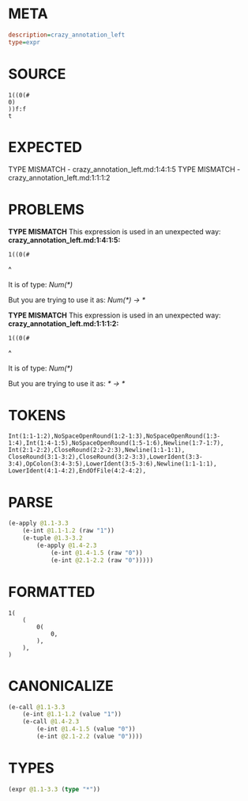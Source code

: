 # META
~~~ini
description=crazy_annotation_left
type=expr
~~~
# SOURCE
~~~roc
1((0(#
0)
))f:f
t
~~~
# EXPECTED
TYPE MISMATCH - crazy_annotation_left.md:1:4:1:5
TYPE MISMATCH - crazy_annotation_left.md:1:1:1:2
# PROBLEMS
**TYPE MISMATCH**
This expression is used in an unexpected way:
**crazy_annotation_left.md:1:4:1:5:**
```roc
1((0(#
```
   ^

It is of type:
    _Num(*)_

But you are trying to use it as:
    _Num(*) -> *_

**TYPE MISMATCH**
This expression is used in an unexpected way:
**crazy_annotation_left.md:1:1:1:2:**
```roc
1((0(#
```
^

It is of type:
    _Num(*)_

But you are trying to use it as:
    _* -> *_

# TOKENS
~~~zig
Int(1:1-1:2),NoSpaceOpenRound(1:2-1:3),NoSpaceOpenRound(1:3-1:4),Int(1:4-1:5),NoSpaceOpenRound(1:5-1:6),Newline(1:7-1:7),
Int(2:1-2:2),CloseRound(2:2-2:3),Newline(1:1-1:1),
CloseRound(3:1-3:2),CloseRound(3:2-3:3),LowerIdent(3:3-3:4),OpColon(3:4-3:5),LowerIdent(3:5-3:6),Newline(1:1-1:1),
LowerIdent(4:1-4:2),EndOfFile(4:2-4:2),
~~~
# PARSE
~~~clojure
(e-apply @1.1-3.3
	(e-int @1.1-1.2 (raw "1"))
	(e-tuple @1.3-3.2
		(e-apply @1.4-2.3
			(e-int @1.4-1.5 (raw "0"))
			(e-int @2.1-2.2 (raw "0")))))
~~~
# FORMATTED
~~~roc
1(
	(
		0(
			0,
		),
	),
)
~~~
# CANONICALIZE
~~~clojure
(e-call @1.1-3.3
	(e-int @1.1-1.2 (value "1"))
	(e-call @1.4-2.3
		(e-int @1.4-1.5 (value "0"))
		(e-int @2.1-2.2 (value "0"))))
~~~
# TYPES
~~~clojure
(expr @1.1-3.3 (type "*"))
~~~
